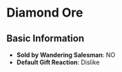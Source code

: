 # Diamond Ore

## Basic Information

- **Sold by Wandering Salesman**: NO
- **Default Gift Reaction**: Dislike